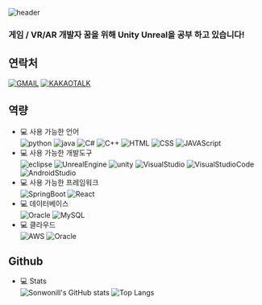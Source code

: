![header](https://capsule-render.vercel.app/api?type=waving&color=auto&height=300&section=header&text=Sonwonill&fontSize=90)
### 게임 / VR/AR 개발자 꿈을 위해 Unity Unreal을 공부 하고 있습니다!

## 연락처
[![GMAIL](https://img.shields.io/badge/-Gmail-%23EA4335?style=for-the-badge&logo=Gmail&logoColor=white)](mailto:sonwonill912@gmail.com)
[![KAKAOTALK](https://img.shields.io/badge/-KakaoTalk-%23FFCD00?style=for-the-badge&logo=kakaotalk&logoColor=white)](https://open.kakao.com/o/s8JiUZgg)
</br>
## 역량
  + 💻 사용 가능한 언어</br>
![python](https://img.shields.io/badge/-Python-%233776AB?style=for-the-badge)
![java](https://img.shields.io/badge/-Java-orange?style=for-the-badge)
![C#](https://img.shields.io/badge/-C%23-%23004088?style=for-the-badge)
![C++](https://img.shields.io/badge/-C%2B%2B-%2300599C?style=for-the-badge)
![HTML](https://img.shields.io/badge/-HTML-%23E34F26?style=for-the-badge)
![CSS](https://img.shields.io/badge/-CSS-%231572B6?style=for-the-badge)
![JAVAScript](https://img.shields.io/badge/-JavaScript-%23F7DF1E?style=for-the-badge)
  + 💻 사용 가능한 개발도구</br>
![eclipse](https://img.shields.io/badge/-eclipse-%232C2255?style=for-the-badge&logo=Eclipse%20IDE)
![UnrealEngine](https://img.shields.io/badge/-Unreal%20Engine-%23000000?style=for-the-badge&logo=UnrealEngine&logoColor=white)
![unity](https://img.shields.io/badge/-unity-%23eeeeee?style=for-the-badge&logo=Unity&logoColor=black)
![VisualStudio](https://img.shields.io/badge/-VisualStudio-%235C2D91?style=for-the-badge&logo=Visual%20Studio)
![VisualStudioCode](https://img.shields.io/badge/-VisualStudio%20Code-%230098FF?style=for-the-badge&logo=Visual%20Studio%20Code)
![AndroidStudio](https://img.shields.io/badge/-AndroidStudio-%233DDC84?style=for-the-badge&logo=Android%20Studio&logoColor=white)
  + 💻 사용 가능한 프레임워크</br>
![SpringBoot](https://img.shields.io/badge/-Spring%20Boot-%236DB33F?style=for-the-badge&logo=SpringBoot&logoColor=white)
![React](https://img.shields.io/badge/-React-%2361DAFB?style=for-the-badge&logo=react&logoColor=white)
  + 💻 데이터베이스</br>
![Oracle](https://img.shields.io/badge/-Oracle-%23F80000?style=for-the-badge&logo=Oracle&logoColor=white)
![MySQL](https://img.shields.io/badge/-MySQL-%234479A1?style=for-the-badge&logo=MySQL&logoColor=white)
  + 💻 클라우드</br>
![AWS](https://img.shields.io/badge/-AWS-%23FF9900?style=for-the-badge&logo=Amazon&logoColor=white)
![Oracle](https://img.shields.io/badge/-OCI-%23F80000?style=for-the-badge&logo=Oracle&logoColor=white)

## Github
+ 💻 Stats</br>
![Sonwonill's GitHub stats](https://github-readme-stats.vercel.app/api?username=Sonwon112&count_private=true&show_icons=true)
![Top Langs](https://github-readme-stats.vercel.app/api/top-langs/?username=Sonwon112&layout=compact)

<!--
**Sonwon112/Sonwon112** is a ✨ _special_ ✨ repository because its `README.md` (this file) appears on your GitHub profile.

Here are some ideas to get you started:

- 🔭 I’m currently working on ...
- 🌱 I’m currently learning ...
- 👯 I’m looking to collaborate on ...
- 🤔 I’m looking for help with ...
- 💬 Ask me about ...
- 📫 How to reach me: ...
- 😄 Pronouns: ...
- ⚡ Fun fact: ...
-->
